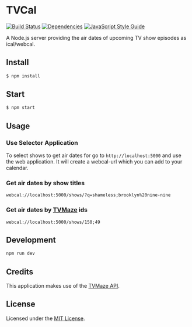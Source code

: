 # TVCal
[![Build Status](https://img.shields.io/travis/fabsrc/tvcal.svg?style=flat-square)](https://travis-ci.org/fabsrc/tvcal)
[![Dependencies](https://img.shields.io/david/fabsrc/tvcal.svg?style=flat-square)](https://david-dm.org/fabsrc/tvcal)
[![JavaScript Style Guide](https://img.shields.io/badge/code%20style-standard-brightgreen.svg?style=flat-square)](http://standardjs.com/)


A Node.js server providing the air dates of upcoming TV show episodes as ical/webcal.

## Install

```bash
$ npm install
```

## Start

```bash
$ npm start
```

## Usage

### Use Selector Application

To select shows to get air dates for go to `http://localhost:5000` and use the web application. It will create a webcal-url which you can add to your calendar.


### Get air dates by show titles

```http
webcal://localhost:5000/shows/?q=shameless;brooklyn%20nine-nine
```

### Get air dates by [TVMaze](http://tvmaze.com/) ids

```http
webcal://localhost:5000/shows/150;49
```

## Development

```bash
npm run dev
```

## Credits

This application makes use of the [TVMaze API](http://www.tvmaze.com/api).

## License

Licensed under the [MIT License](http://opensource.org/licenses/mit-license.php).
